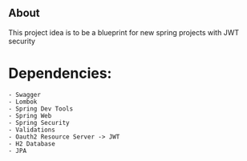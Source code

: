 ## About

This project idea is to be a blueprint for new spring projects with JWT security

# Dependencies:
    - Swagger
    - Lombok
    - Spring Dev Tools
    - Spring Web
    - Spring Security
    - Validations
    - Oauth2 Resource Server -> JWT
    - H2 Database
    - JPA

